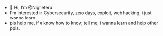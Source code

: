 - 👋 Hi, I’m @Nigheteru
- I'm interested in Cybersecurity, zero days, exploit, web hacking, i just wanna learn
- pls help me, if u know how to know, tell me, i wanna learn and help other ppls.
